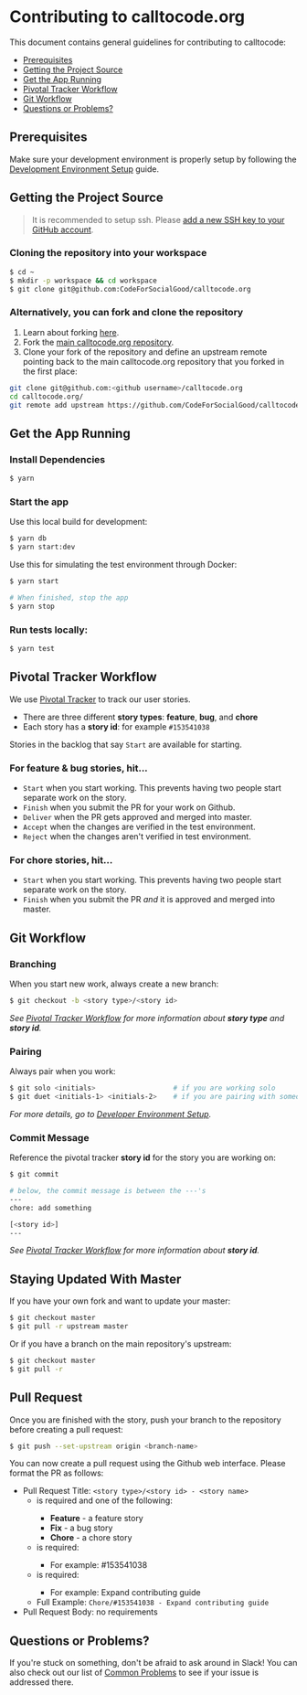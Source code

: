 # Contributing to calltocode.org

This document contains general guidelines for contributing to calltocode:

- [Prerequisites](#prerequisites)
- [Getting the Project Source](#source)
- [Get the App Running](#running)
- [Pivotal Tracker Workflow](#pivotal)
- [Git Workflow](#git)
- [Questions or Problems?](#questions)

## <a name="prerequisites"></a> Prerequisites

Make sure your development environment is properly setup by following the [Development Environment Setup](docs/DEVELOPER.md) guide.

## <a name="source"></a> Getting the Project Source

> It is recommended to setup ssh. Please [add a new SSH key to your GitHub account](https://help.github.com/articles/adding-a-new-ssh-key-to-your-github-account/).

### Cloning the repository into your workspace

```bash
$ cd ~
$ mkdir -p workspace && cd workspace
$ git clone git@github.com:CodeForSocialGood/calltocode.org
```

### Alternatively, you can fork and clone the repository

1. Learn about forking [here](https://help.github.com/articles/fork-a-repo/).
2. Fork the [main calltocode.org repository](https://github.com/CodeForSocialGood/calltocode.org).
3. Clone your fork of the repository and define an upstream remote pointing back to the main calltocode.org repository that you forked in the first place:
```bash
git clone git@github.com:<github username>/calltocode.org
cd calltocode.org/
git remote add upstream https://github.com/CodeForSocialGood/calltocode.org
```

## <a name="running"></a> Get the App Running


### Install Dependencies

```bash
$ yarn
```

### Start the app

Use this local build for development:

```bash
$ yarn db
$ yarn start:dev
```

Use this for simulating the test environment through Docker:

```bash
$ yarn start

# When finished, stop the app
$ yarn stop
```

### Run tests locally:

```bash
$ yarn test
```

## <a name="pivotal"></a> Pivotal Tracker Workflow

We use [Pivotal Tracker](https://www.pivotaltracker.com) to track our user stories.

- There are three different **story types**: **feature**, **bug**, and **chore**
- Each story has a **story id**: for example `#153541038`

Stories in the backlog that say `Start` are available for starting.

### For feature & bug stories, hit...

- `Start` when you start working. This prevents having two people start separate work on the story.
- `Finish` when you submit the PR for your work on Github.
- `Deliver` when the PR gets approved and merged into master.
- `Accept` when the changes are verified in the test environment.
- `Reject` when the changes aren't verified in test environment.

### For chore stories, hit...

- `Start` when you start working. This prevents having two people start separate work on the story.
- `Finish` when you submit the PR *and* it is approved and merged into master.

## <a name="git"></a> Git Workflow

### Branching

When you start new work, always create a new branch:

```bash
$ git checkout -b <story type>/<story id>
```

*See [Pivotal Tracker Workflow](#pivotal) for more information about **story type** and **story id**.*

### Pairing

Always pair when you work:

```bash
$ git solo <initials>                   # if you are working solo
$ git duet <initials-1> <initials-2>    # if you are pairing with someone
```

*For more details, go to [Developer Environment Setup](./DEVELOPER.md#rest).*

### Commit Message

Reference the pivotal tracker **story id** for the story you are working on:

```bash
$ git commit

# below, the commit message is between the ---'s
---
chore: add something

[<story id>]
---
```

*See [Pivotal Tracker Workflow](#pivotal) for more information about **story id**.*

## Staying Updated With Master

If you have your own fork and want to update your master:

```bash
$ git checkout master
$ git pull -r upstream master
```

Or if you have a branch on the main repository's upstream:

```bash
$ git checkout master
$ git pull -r
```

## Pull Request

Once you are finished with the story, push your branch to the repository before creating a pull request:

```bash
$ git push --set-upstream origin <branch-name>
```

You can now create a pull request using the Github web interface. Please format the PR as follows:

- Pull Request Title: `<story type>/<story id> - <story name>`
  - <story type> is required and one of the following:
    - **Feature** - a feature story
    - **Fix** - a bug story
    - **Chore** - a chore story
  - <story id> is required:
    - For example: #153541038
  - <story name> is required:
    - For example: Expand contributing guide
  - Full Example: `Chore/#153541038 - Expand contributing guide`
- Pull Request Body: no requirements

## <a name="questions"></a> Questions or Problems?

If you're stuck on something, don't be afraid to ask around in Slack! You can also check out our list of [Common Problems](./PROBLEMS.md) to see if your issue is addressed there.
